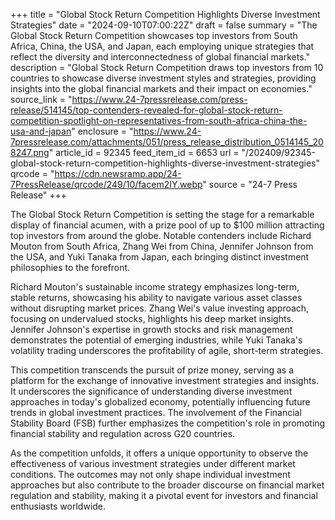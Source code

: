 +++
title = "Global Stock Return Competition Highlights Diverse Investment Strategies"
date = "2024-09-10T07:00:22Z"
draft = false
summary = "The Global Stock Return Competition showcases top investors from South Africa, China, the USA, and Japan, each employing unique strategies that reflect the diversity and interconnectedness of global financial markets."
description = "Global Stock Return Competition draws top investors from 10 countries to showcase diverse investment styles and strategies, providing insights into the global financial markets and their impact on economies."
source_link = "https://www.24-7pressrelease.com/press-release/514145/top-contenders-revealed-for-global-stock-return-competition-spotlight-on-representatives-from-south-africa-china-the-usa-and-japan"
enclosure = "https://www.24-7pressrelease.com/attachments/051/press_release_distribution_0514145_208247.png"
article_id = 92345
feed_item_id = 6653
url = "/202409/92345-global-stock-return-competition-highlights-diverse-investment-strategies"
qrcode = "https://cdn.newsramp.app/24-7PressRelease/qrcode/249/10/facem2IY.webp"
source = "24-7 Press Release"
+++

<p>The Global Stock Return Competition is setting the stage for a remarkable display of financial acumen, with a prize pool of up to $100 million attracting top investors from around the globe. Notable contenders include Richard Mouton from South Africa, Zhang Wei from China, Jennifer Johnson from the USA, and Yuki Tanaka from Japan, each bringing distinct investment philosophies to the forefront.</p><p>Richard Mouton's sustainable income strategy emphasizes long-term, stable returns, showcasing his ability to navigate various asset classes without disrupting market prices. Zhang Wei's value investing approach, focusing on undervalued stocks, highlights his deep market insights. Jennifer Johnson's expertise in growth stocks and risk management demonstrates the potential of emerging industries, while Yuki Tanaka's volatility trading underscores the profitability of agile, short-term strategies.</p><p>This competition transcends the pursuit of prize money, serving as a platform for the exchange of innovative investment strategies and insights. It underscores the significance of understanding diverse investment approaches in today's globalized economy, potentially influencing future trends in global investment practices. The involvement of the Financial Stability Board (FSB) further emphasizes the competition's role in promoting financial stability and regulation across G20 countries.</p><p>As the competition unfolds, it offers a unique opportunity to observe the effectiveness of various investment strategies under different market conditions. The outcomes may not only shape individual investment approaches but also contribute to the broader discourse on financial market regulation and stability, making it a pivotal event for investors and financial enthusiasts worldwide.</p>